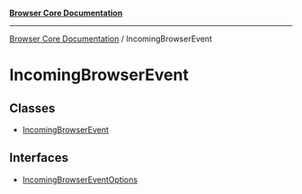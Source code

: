 [**Browser Core Documentation**](../README.md)

***

[Browser Core Documentation](../README.md) / IncomingBrowserEvent

# IncomingBrowserEvent

## Classes

- [IncomingBrowserEvent](classes/IncomingBrowserEvent.md)

## Interfaces

- [IncomingBrowserEventOptions](interfaces/IncomingBrowserEventOptions.md)

